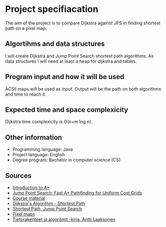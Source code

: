 # Project specifiacation

The aim of the project is to compare Dijkstra against JPS in finding shortest path on a pixel map.

## Algortihms and data structures
I will create Dijkstra and Jump Point Search shortest path algorithms. As data structures I will need at least a heap for dijkstra and tables.   

## Program input and how it will be used
ACSII maps will be used as input. Output will be the path on both algorithms and time to reach it.  

## Expected time and space complexicity
Dijkstra time complexicity is O(n+m log n). 

## Other information
* Programming language: Java 
* Project language: English
* Degree program: Bachelor in computer science (CS)

## Sources
* [Introduction to A*](http://theory.stanford.edu/~amitp/GameProgramming/AStarComparison.html)
* [Jump Point Search: Fast A* Pathfinding for Uniform Cost Grids](https://www.gamedev.net/tutorials/programming/artificial-intelligence/jump-point-search-fast-a-pathfinding-for-uniform-cost-grids-r4220/)
* [Course material](https://tiralabra.github.io/2021_loppukesa/en/)
* [Dijkstra's Algorithm - Shortest Path](https://www.gamedev.net/tutorials/programming/artificial-intelligence/dijkstras-algorithm-shortest-path-r3872/)
* [Shortest Path, Jump Point Search](https://harablog.wordpress.com/2011/09/07/jump-point-search/#screenshots)
* [Pixel maps](https://www.movingai.com/benchmarks/street/index.html)
* [Tietorakenteet ja algoritmit -kirja, Antti Laaksonen](https://www.cs.helsinki.fi/u/ahslaaks/tirakirja/)
